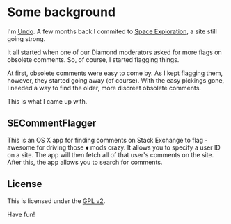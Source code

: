 Some background
===============

I'm [Undo](http://stackexchange.com/users/1703573/undo). A few months back I commited to [Space Exploration](http://space.stackexchange.com), a site still going strong.

It all started when one of our Diamond moderators asked for more flags on obsolete comments. So, of course, I started flagging things.

At first, obsolete comments were easy to come by. As I kept flagging them, however, they started going away (of course). With the easy pickings gone, I needed a way to find the older, more discreet obsolete comments.

This is what I came up with.

SECommentFlagger
----------------

This is an OS X app for finding comments on Stack Exchange to flag - awesome for driving those ♦ mods crazy. It allows you to specify a user ID on a site. The app will then fetch all of that user's comments on the site. After this, the app allows you to search for comments.

License
--------

This is licensed under the [GPL v2](http://choosealicense.com/licenses/gpl-v2). 

Have fun!
